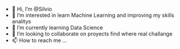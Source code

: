 - 👋 Hi, I’m @Silvio
- 👀 I’m interested in learn Machine Learning and improving my skills analitys
- 🌱 I’m currently learning Data Science
- 💞️ I’m looking to collaborate on proyects find where real challange
- 📫 How to reach me ...
<!---
silviootalora/silviootalora is a ✨ special ✨ repository because its `README.md` (this file) appears on your GitHub profile.
You can click the Preview link to take a look at your changes.
--->


